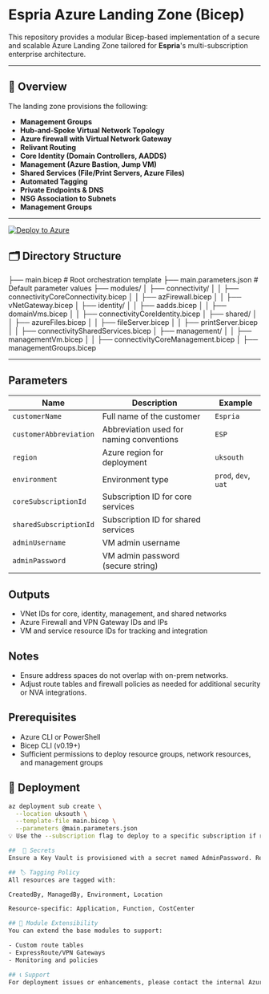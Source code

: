 # Espria Azure Landing Zone (Bicep)

This repository provides a modular Bicep-based implementation of a secure and scalable Azure Landing Zone tailored for **Espria**'s multi-subscription enterprise architecture.

---

## 📐 Overview

The landing zone provisions the following:

- **Management Groups**
- **Hub-and-Spoke Virtual Network Topology**
- **Azure firewall with Virtual Network Gateway**
- **Relivant Routing**
- **Core Identity (Domain Controllers, AADDS)**
- **Management (Azure Bastion, Jump VM)**
- **Shared Services (File/Print Servers, Azure Files)**
- **Automated Tagging**
- **Private Endpoints & DNS**
- **NSG Association to Subnets**
- **Management Groups**

---

[![Deploy to Azure](https://aka.ms/deploytoazurebutton)](https://portal.azure.com/#create/Microsoft.Template/uri/https%3A%2F%2Fraw.githubusercontent.com%2Fesprialtd%2FEspriaAzureBaseLandingZone%2Fmain%2Fmain.bicep)


## 🗂️ Directory Structure

├── main.bicep                     # Root orchestration template
├── main.parameters.json          # Default parameter values
├── modules/
│   ├── connectivity/
│   │   ├── connectivityCoreConnectivity.bicep
│   │   ├── azFirewall.bicep
│   │   ├── vNetGateway.bicep
│   ├── identity/
│   │   ├── aadds.bicep
│   │   ├── domainVms.bicep
│   │   ├── connectivityCoreIdentity.bicep
│   ├── shared/
│   │   ├── azureFiles.bicep
│   │   ├── fileServer.bicep
│   │   ├── printServer.bicep
│   │   ├── connectivitySharedServices.bicep
│   ├── management/
│   │   ├── managementVm.bicep
│   │   ├── connectivityCoreManagement.bicep
│   ├── managementGroups.bicep

---

## Parameters
| Name                   | Description                              | Example              |
| ---------------------- | ---------------------------------------- | -------------------- |
| `customerName`         | Full name of the customer                | `Espria`             |
| `customerAbbreviation` | Abbreviation used for naming conventions | `ESP`                |
| `region`               | Azure region for deployment              | `uksouth`            |
| `environment`          | Environment type                         | `prod`, `dev`, `uat` |
| `coreSubscriptionId`   | Subscription ID for core services        |                      |
| `sharedSubscriptionId` | Subscription ID for shared services      |                      |
| `adminUsername`        | VM admin username                        |                      |
| `adminPassword`        | VM admin password (secure string)        |                      |

## Outputs
- VNet IDs for core, identity, management, and shared networks
- Azure Firewall and VPN Gateway IDs and IPs
- VM and service resource IDs for tracking and integration

## Notes
- Ensure address spaces do not overlap with on-prem networks.
- Adjust route tables and firewall policies as needed for additional security or NVA integrations.

## Prerequisites
- Azure CLI or PowerShell
- Bicep CLI (v0.19+)
- Sufficient permissions to deploy resource groups, network resources, and management groups

## 🚀 Deployment

```bash
az deployment sub create \
  --location uksouth \
  --template-file main.bicep \
  --parameters @main.parameters.json
💡 Use the --subscription flag to deploy to a specific subscription if needed.

##  🔐 Secrets
Ensure a Key Vault is provisioned with a secret named AdminPassword. Reference it in main.parameters.json.

## 🏷 Tagging Policy
All resources are tagged with:

CreatedBy, ManagedBy, Environment, Location

Resource-specific: Application, Function, CostCenter

## 🧩 Module Extensibility
You can extend the base modules to support:

- Custom route tables
- ExpressRoute/VPN Gateways
- Monitoring and policies

## 📞 Support
For deployment issues or enhancements, please contact the internal Azure platform team at platform@espria.com